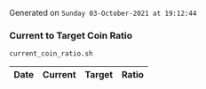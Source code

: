 Generated on `Sunday 03-October-2021 at 19:12:44`

### Current to Target Coin Ratio
`current_coin_ratio.sh`

Date|Current|Target|Ratio
---|---|---|---

